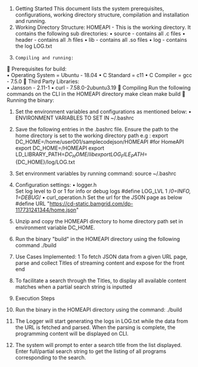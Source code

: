 1.	Getting Started
This document lists the system prerequisites, configurations, working directory structure, compilation and installation and running.
2.	Working Directory Structure:
HOMEAPI - This is the working directory. It contains the following sub directories:
•	source - contains all .c files
•	header - contains all .h files
•	lib    - contains all .so files
•	log    - contains the log LOG.txt
3.	   Compiling and running: 
	Prerequisites for build:	
•	Operating System = Ubuntu - 18.04
•	C Standard = c11
•	C Compiler = gcc - 7.5.0
	Third Party Libraries:	
•	Jansson - 2.11-1
•	curl - 7.58.0-2ubuntu3.19
	Compiling
Run the following commands on the CLI in the HOMEAPI directory
make clean
make build
	Running  the binary:

1. Set the environment variables and configurations as mentioned below:	
•	ENVIRONMENT VARIABLES TO SET IN ~/.bashrc
2. Save the following entries in the .bashrc file. Ensure the path to the home directory is set to the working directory path e.g : export DC_HOME=/home/user001/samplecodejson/HOMEAPI
	#for HomeAPI
	export DC_HOME=<Enter your full path to working directory>/HOMEAPI
	export LD_LIBRARY_PATH=${DC_HOME}/lib
	export LOG_FILE_PATH=${DC_HOME}/log/LOG.txt
3.	Set environment variables by running command:
source  ~/.bashrc
4.	Configuration settings:
•	logger.h 	
   		 Set log level to 0 or 1 for info or debug logs
   		 #define LOG_LVL 1 /*0=INFO, 1=DEBUG*/
•	curl_operation.h
 	              Set the url for the JSON page as below
 	             #define URL "https://cd-static.bamgrid.com/dp-117731241344/home.json"
5.	Unzip and copy the HOMEAPI directory to home directory path set in environment variable DC_HOME.
6.	Run the binary "build" in the HOMEAPI directory using the following command
	     	 ./build
4.  Use Cases Implemented:
1	To fetch JSON data from a given URL page, parse and collect Titles of streaming content and expose for the front end
2.	To facilitate a search through the Titles, to display all available content matches when a partial search string is inputted 
5. Execution Steps

1.	Run the binary in the HOMEAPI directory using the command: 
./build
2.	The Logger will start generating the logs in LOG.txt while the data from the URL is fetched and parsed. When the parsing is complete, the programming content will be displayed on CLI.
3.	The system will prompt to enter a search title from the list displayed. Enter full/partial search string to get the listing of all programs corresponding to the search.



